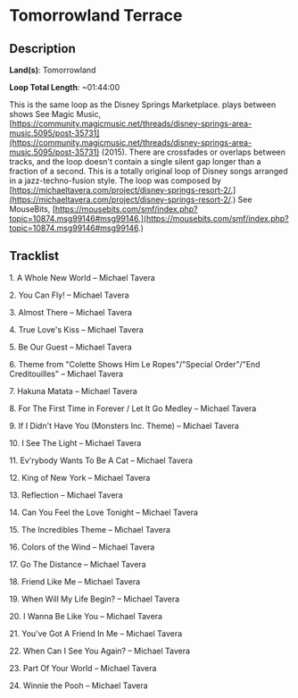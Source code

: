 # Tomorrowland Terrace

## Description

**Land(s)**: Tomorrowland

**Loop Total Length**: ~01:44:00

This is the same loop as the Disney Springs Marketplace. plays between shows See Magic Music, [https://community.magicmusic.net/threads/disney-springs-area-music.5095/post-35731](https://community.magicmusic.net/threads/disney-springs-area-music.5095/post-35731) (2015). There are crossfades or overlaps between tracks, and the loop doesn't contain a single silent gap longer than a fraction of a second. This is a totally original loop of Disney songs arranged in a jazz-techno-fusion style. The loop was composed by [https://michaeltavera.com/project/disney-springs-resort-2/.](https://michaeltavera.com/project/disney-springs-resort-2/.) See MouseBits, [https://mousebits.com/smf/index.php?topic=10874.msg99146#msg99146.](https://mousebits.com/smf/index.php?topic=10874.msg99146#msg99146.)

## Tracklist

1\. A Whole New World – Michael Tavera



2\. You Can Fly! – Michael Tavera



3\. Almost There – Michael Tavera



4\. True Love's Kiss – Michael Tavera



5\. Be Our Guest – Michael Tavera



6\. Theme from "Colette Shows Him Le Ropes"/"Special Order"/"End Creditouilles" – Michael Tavera



7\. Hakuna Matata – Michael Tavera



8\. For The First Time in Forever / Let It Go Medley – Michael Tavera



9\. If I Didn't Have You (Monsters Inc. Theme) – Michael Tavera



10\. I See The Light – Michael Tavera



11\. Ev'rybody Wants To Be A Cat – Michael Tavera



12\. King of New York – Michael Tavera



13\. Reflection – Michael Tavera



14\. Can You Feel the Love Tonight – Michael Tavera



15\. The Incredibles Theme – Michael Tavera



16\. Colors of the Wind – Michael Tavera



17\. Go The Distance – Michael Tavera



18\. Friend Like Me – Michael Tavera



19\. When Will My Life Begin? – Michael Tavera



20\. I Wanna Be Like You – Michael Tavera



21\. You've Got A Friend In Me – Michael Tavera



22\. When Can I See You Again? – Michael Tavera



23\. Part Of Your World – Michael Tavera



24\. Winnie the Pooh – Michael Tavera


